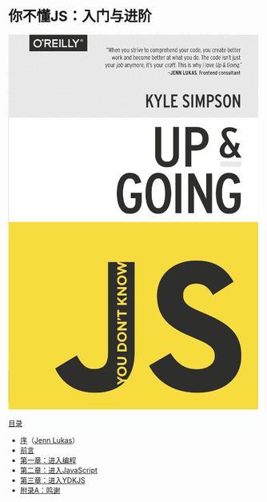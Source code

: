# 你不懂JS：入门与进阶

<!-- <img src="cover.jpg" width="300"> -->
![pic](../../../assets/You-Dont-Know-JS/1/cover.jpg)

<!-- ----- -->

<!-- **[从O'Reilly购买数字/印刷版](http://shop.oreilly.com/product/0636920039303.do)** -->

<!-- ----- -->

[目录](toc.md)

* [序](foreword.md)（[Jenn Lukas](http://jennlukas.com)）
* [前言](../preface.md)
* [第一章：进入编程](ch1.md)
* [第二章：进入JavaScript](ch2.md)
* [第三章：进入YDKJS](ch3.md)
* [附录A：鸣谢](apA.md)
